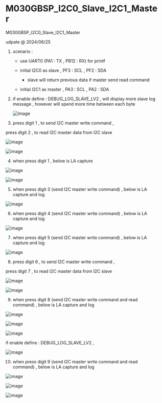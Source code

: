 # M030GBSP_I2C0_Slave_I2C1_Master
 M030GBSP_I2C0_Slave_I2C1_Master

udpate @ 2024/06/25

1. scenario : 

	- use UART0 (PA1 : TX , PB12 : RX) for printf

	- initial I2C0 as slave , PF3 : SCL , PF2 : SDA 
	
		- slave will return previous data if master send read command
	
	- initial I2C1 as master , PA3 : SCL , PA2 : SDA
	
2. if enable define : DEBUG_LOG_SLAVE_LV2 , will display more slave log message , however will spend more time between each byte
	
	![image](https://github.com/released/M030GBSP_I2C0_Slave_I2C1_Master/blob/main/log_DEBUG_LOG_SLAVE_LV2.jpg)
	
	
3. press digit 1 , to send I2C master write command , 

press digit 2 , to read I2C master data from I2C slave


![image](https://github.com/released/M030GBSP_I2C0_Slave_I2C1_Master/blob/main/log_digit_1_digit_2.jpg)


![image](https://github.com/released/M030GBSP_I2C0_Slave_I2C1_Master/blob/main/LA_digit_1_digit_2.jpg)


4. when press digit 1 , below is LA capture 

![image](https://github.com/released/M030GBSP_I2C0_Slave_I2C1_Master/blob/main/LA_digit_1_0.jpg)

![image](https://github.com/released/M030GBSP_I2C0_Slave_I2C1_Master/blob/main/LA_digit_1_1.jpg)


5. when press digit 3 (send I2C master write command) , below is LA capture and log 

![image](https://github.com/released/M030GBSP_I2C0_Slave_I2C1_Master/blob/main/LA_digit_3.jpg)


6. when press digit 4 (send I2C master write command) , below is LA capture and log 

![image](https://github.com/released/M030GBSP_I2C0_Slave_I2C1_Master/blob/main/LA_digit_4.jpg)


7. when press digit 5 (send I2C master write command) , below is LA capture and log 

![image](https://github.com/released/M030GBSP_I2C0_Slave_I2C1_Master/blob/main/LA_digit_5.jpg)

	
8. press digit 6 , to send I2C master write command , 

press digit 7 , to read I2C master data from I2C slave


![image](https://github.com/released/M030GBSP_I2C0_Slave_I2C1_Master/blob/main/log_digit_6_digit_7.jpg)


![image](https://github.com/released/M030GBSP_I2C0_Slave_I2C1_Master/blob/main/LA_digit_6_digit_7.jpg)


9. when press digit 8 (send I2C master write command and read command) , below is LA capture and log

![image](https://github.com/released/M030GBSP_I2C0_Slave_I2C1_Master/blob/main/LA_digit_8_0.jpg)

![image](https://github.com/released/M030GBSP_I2C0_Slave_I2C1_Master/blob/main/LA_digit_8_1.jpg)

![image](https://github.com/released/M030GBSP_I2C0_Slave_I2C1_Master/blob/main/log_digit_8.jpg)

if enable define : DEBUG_LOG_SLAVE_LV2 ,

![image](https://github.com/released/M030GBSP_I2C0_Slave_I2C1_Master/blob/main/log_digit_8_DEBUG_LOG_SLAVE_LV2.jpg)


10. when press digit 9 (send I2C master write command and read command) , below is LA capture and log

![image](https://github.com/released/M030GBSP_I2C0_Slave_I2C1_Master/blob/main/LA_digit_9_0.jpg)

![image](https://github.com/released/M030GBSP_I2C0_Slave_I2C1_Master/blob/main/LA_digit_9_1.jpg)

![image](https://github.com/released/M030GBSP_I2C0_Slave_I2C1_Master/blob/main/log_digit_9.jpg)

